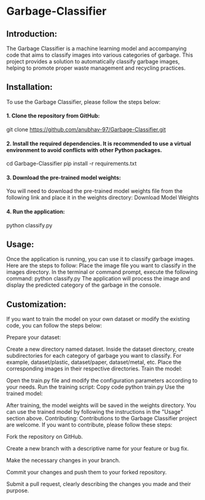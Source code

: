 # Garbage-Classifier
## Introduction:
The Garbage Classifier is a machine learning model and accompanying code that aims to classify images into various categories of garbage. This project provides a solution to automatically classify garbage images, helping to promote proper waste management and recycling practices.

## Installation:
To use the Garbage Classifier, please follow the steps below:

#### 1. Clone the repository from GitHub:
git clone https://github.com/anubhav-97/Garbage-Classifier.git
#### 2. Install the required dependencies. It is recommended to use a virtual environment to avoid conflicts with other Python packages.
cd Garbage-Classifier
pip install -r requirements.txt
#### 3. Download the pre-trained model weights:
You will need to download the pre-trained model weights file from the following link and place it in the weights directory:
Download Model Weights
#### 4. Run the application:
python classify.py
## Usage:
Once the application is running, you can use it to classify garbage images. Here are the steps to follow:
Place the image file you want to classify in the images directory.
In the terminal or command prompt, execute the following command:
python classify.py
The application will process the image and display the predicted category of the garbage in the console.
## Customization:
If you want to train the model on your own dataset or modify the existing code, you can follow the steps below:

Prepare your dataset:

Create a new directory named dataset.
Inside the dataset directory, create subdirectories for each category of garbage you want to classify. For example, dataset/plastic, dataset/paper, dataset/metal, etc.
Place the corresponding images in their respective directories.
Train the model:

Open the train.py file and modify the configuration parameters according to your needs.
Run the training script:
Copy code
python train.py
Use the trained model:

After training, the model weights will be saved in the weights directory.
You can use the trained model by following the instructions in the "Usage" section above.
Contributing:
Contributions to the Garbage Classifier project are welcome. If you want to contribute, please follow these steps:

Fork the repository on GitHub.

Create a new branch with a descriptive name for your feature or bug fix.

Make the necessary changes in your branch.

Commit your changes and push them to your forked repository.

Submit a pull request, clearly describing the changes you made and their purpose.
